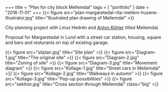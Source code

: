 +++
title = "Plan for city block Mellemdal"
tags = [ "portfolio" ]
date = "2016-11-01"
+++
{{< figure src="plan-margaretedal-rita-mellem-husene-illustrator.jpg" title="Illustrated plan drawing of Mellemdal" >}}


City planning project with Linus Hedrén and [Anton Köhler](http://www.kohlerarkitektur.se/) titled Mellemdal.

Proposal for Margaretedal in Lund with a street car station, housing, square and bars and resturants on top of existing garage.

{{< figure src="sitplan.jpg" title="Site plan" >}}
{{< figure src="Diagram-1.jpg" title="The original site" >}}
{{< figure src="Diagram-2.jpg" title="Zoning of site" >}}
{{< figure src="Diagram-3.jpg" title="Movement diagram" >}}
{{< figure src="Kollage-1.jpg" title="Street cars in Mellemdal" >}}
{{< figure src="Kollage-2.jpg" title="Walkways in autumn" >}}
{{< figure src="Kollage-3.jpg" title="Pop-up possibilities" >}}
{{< figure src="sektion.jpg" title="Cross section through Mellemdal" class="big" >}}
